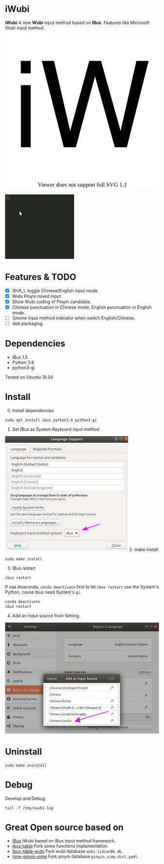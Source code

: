 # iWubi
**iWubi** A new **Wubi** input method based on **IBus**. Features like Microsoft Wubi input method.

![](./iwubi.svg)

![](./screenshot/iwubi.gif)

# Features & TODO
- [x] Shift_L toggle Chinese/English input mode. 
- [x] Wubi Pinyin mixed input.
- [x] Show Wubi coding of Pinyin candidate.
- [x] Chinese punctuation in Chinese mode, English punctuation in English mode.
- [ ] Gnome input method indicator when switch English/Chinese.
- [ ] deb packaging.

# Dependencies
- IBus 1.5
- Python 3.6
- python3-gi

Tested on Ubuntu 18.04

# Install
0. Install dependencies
```
sudo apt install ibus python3.6 python3-gi 
```
1. Set IBus as System Keyboard input method

![](./screenshot/set_ibus.png)
2. make install
```
sudo make install
```
3. IBus restart
```
ibus restart
```
If use Anaconda, `conda deactivate` first to let `ibus restart` use the System's Python, cause ibus need System's `gi`.
 ```
conda deactivate
ibus restart
 ```
4. Add an input source from Setting.

![](./screenshot/add.png) 

# Uninstall
```
sudo make uninstall
```

# Debug
Develop and Debug.
```
tail -f /tmp/iwubi.log
```


# Great Open source based on
- [IBus](https://github.com/ibus/ibus) iWubi based on IBus input method framework.
- [ibus-table](https://github.com/kaio/ibus-table)  Fork some functions implementation.
- [ibus-table-wubi](https://github.com/ibus/ibus/wiki) Fork wubi database `wubi-jidian86.db`.
- [rime-pinyin-simp](https://github.com/rime/rime-pinyin-simp) Fork pinyin database `pinyin_simp.dict.yaml`. 